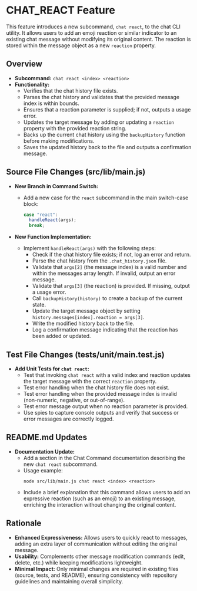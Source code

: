 # CHAT_REACT Feature

This feature introduces a new subcommand, `chat react`, to the chat CLI utility. It allows users to add an emoji reaction or similar indicator to an existing chat message without modifying its original content. The reaction is stored within the message object as a new `reaction` property.

## Overview

- **Subcommand:** `chat react <index> <reaction>`
- **Functionality:**
  - Verifies that the chat history file exists.
  - Parses the chat history and validates that the provided message index is within bounds.
  - Ensures that a reaction parameter is supplied; if not, outputs a usage error.
  - Updates the target message by adding or updating a `reaction` property with the provided reaction string.
  - Backs up the current chat history using the `backupHistory` function before making modifications.
  - Saves the updated history back to the file and outputs a confirmation message.

## Source File Changes (src/lib/main.js)

- **New Branch in Command Switch:**
  - Add a new case for the `react` subcommand in the main switch-case block:
    ```js
    case "react":
      handleReact(args);
      break;
    ```

- **New Function Implementation:**
  - Implement `handleReact(args)` with the following steps:
    - Check if the chat history file exists; if not, log an error and return.
    - Parse the chat history from the `.chat_history.json` file.
    - Validate that `args[2]` (the message index) is a valid number and within the messages array length. If invalid, output an error message.
    - Validate that `args[3]` (the reaction) is provided. If missing, output a usage error.
    - Call `backupHistory(history)` to create a backup of the current state.
    - Update the target message object by setting `history.messages[index].reaction = args[3]`.
    - Write the modified history back to the file.
    - Log a confirmation message indicating that the reaction has been added or updated.

## Test File Changes (tests/unit/main.test.js)

- **Add Unit Tests for `chat react`:**
  - Test that invoking `chat react` with a valid index and reaction updates the target message with the correct `reaction` property.
  - Test error handling when the chat history file does not exist.
  - Test error handling when the provided message index is invalid (non-numeric, negative, or out-of-range).
  - Test error message output when no reaction parameter is provided.
  - Use spies to capture console outputs and verify that success or error messages are correctly logged.

## README.md Updates

- **Documentation Update:**
  - Add a section in the Chat Command documentation describing the new `chat react` subcommand.
  - Usage example:
    ```
    node src/lib/main.js chat react <index> <reaction>
    ```
  - Include a brief explanation that this command allows users to add an expressive reaction (such as an emoji) to an existing message, enriching the interaction without changing the original content.

## Rationale

- **Enhanced Expressiveness:** Allows users to quickly react to messages, adding an extra layer of communication without editing the original message.
- **Usability:** Complements other message modification commands (edit, delete, etc.) while keeping modifications lightweight.
- **Minimal Impact:** Only minimal changes are required in existing files (source, tests, and README), ensuring consistency with repository guidelines and maintaining overall simplicity.
